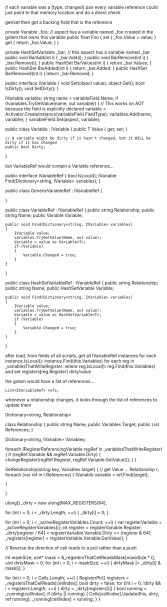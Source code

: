 if each variable was a [type, changed] pair
every variable reference could just point to that memory location and do a direct check

get/set then get a backing field that is the reference


private Variable<float> _foo; // aspect has a variable named _foo created in the golem that owns this variable
public float Foo { set { _foo.Value = value; } get { return _foo.Value; } }

private HashSetVariable<int> _bar; // this aspect has a variable named _bar
public void BarAdd(int i) { _bar.Add(i); }
public void BarRemove(int i) { _bar.Remove(i); }
public HashSet<int> BarValues(int i) { return _bar.Values; }
public HashSet<int> BarAdded(int i) { return _bar.Added; }
public HashSet<int> BarRemoved(int i) { return _bar.Removed; }

public interface IVariable
{
    void Set(object value);
    object Get();
    bool IsDirty();
    void SetDirty();
}

IVariable variable;
string name = variableField.Name;
if (!variables.TryGetValue(name, out variable))
{
    // This works on AOT because the field is explicitly declared
    variable = Activator.CreateInstance(variableField.FieldType);
    variables.Add(name, variable);
}
variableField.Set(aspect, variable);





public class Variable<T> : IVariable
{
    public T Value { get; set; }

    // A variable might be dirty if it hasn't changed, but it WILL be dirty if it has changed
    public bool Dirty;
}

but VariableRef<T> would contain a Variable reference...

public interface IVariableRef
{
    bool IsLocal();
    IVariable Find(Dictionary<string, IVariable> variables);
}

public class GenericVariableRef : IVariableRef
{

}

public class VariableRef<T> : IVariableRef
{
    public string Relationship;
    public string Name;
    public Variable<T> Variable;

    public void Find(Dictionary<string, IVariable> variables)
    {
        IVariable value;
        variables.TryGetValue(Name, out value);
        Variable = value as Variable<T>;
        if (Variable)
        {
            Variable.Changed = true;
        }
    }
}

public class HashSetVariableRef<T> : IVariableRef
{
    public string Relationship;
    public string Name;
    public HashSetVariable<T> Variable;

    public void Find(Dictionary<string, IVariable> variables)
    {
        IVariable value;
        variables.TryGetValue(Name, out value);
        Variable = value as HashSetVariable<T>;
        if (Variable)
        {
            Variable.Changed = true;
        }
    }
}

after load, from fields of all scripts, get all IVariableRef instances
for each instance.IsLocal(): instance.Find(this.Variables)
for each reg in _variablesThatWriteRegister: where reg.IsLocal(): reg.Find(this.Variables) and set registers[reg.Register] dirty/value


the golem would have a list of references...

    List<IVariableRef> refs;

whenever a relationship changes, it looks through the list of references to update them

Dictionary<string, Relationship>

class Relationship
{
    public string Name;
    public Variables Target;
    public List<IVariableRef> References;
}

Dictionary<string, IVariable> Variables;


foreach (RegisterReferencingVariable regRef in _variablesThatWriteRegister)
{
    if (regRef.Variable && regRef.Variable.Dirty)
    {
        changeRegister(regRef.Register, regRef.Variable.GetValue());
    }
}

SetRelationship(string key, Variables target)
{
    // get Value ...
    Relationship r;
    foreach (var ref in r.References)
    {
        IVariable variable = ref.Find(target);

    }
}





































ulong[] _dirty = new ulong[MAX_REGISTERS/64];

for (int i = 0; i < _dirty.Length; ++i)
{
    _dirty[i] = 0;
}

for (int i = 0; i < _activeRegisterVariables.Count; ++i)
{
    var registerVariable = _activeRegisterVariables[i];
    int register = registerVariable.Register;
    _dirty[register / 64] = registerVariable.Variable.Dirty << (register & 64);
    _registers[register] = registerVariable.Variable.GetValue();
}

// Reverse the direction of cell reads to a pull rather than a push

int maskSize;
uint* mask = &_registersThatCellReadsMask[maskSize * i];
uint dirtyMask = 0;
for (int i = 0; i < maskSize; ++i)
{
    dirtyMask |= _dirty[i] & mask[i];
}

for (int i = 0; i < Cells.Length; ++i)
{
    RegisterPtr[] registers = _registersThatCellReads[cellIndex];
    bool dirty = false;
    for (int i = 0; !dirty && i < registers.Length; ++i)
    {
        dirty = _dirty[registers[i]]
    }
    bool running = _running[cellIndex];
    if (dirty || running)
    {
        Cells[cellIndex].Update(this, dirty, ref running);
        _running[cellIndex] = running;
    }
}